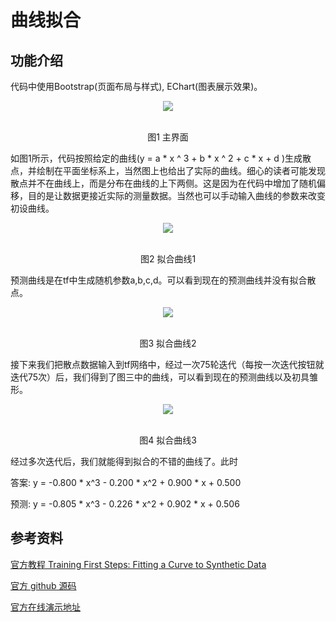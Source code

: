 # 曲线拟合

## 功能介绍

代码中使用Bootstrap(页面布局与样式), EChart(图表展示效果)。

<div align="center">
  <img src="https://github.com/hewhys/learnTfjs/blob/master/Fitting%20a%20curve/pic/main.png?raw=true"><br><br>
  <p>图1 主界面</p>
</div>

如图1所示，代码按照给定的曲线(y = a * x ^ 3 + b * x ^ 2 + c * x + d )生成散点，并绘制在平面坐标系上，当然图上也给出了实际的曲线。细心的读者可能发现散点并不在曲线上，而是分布在曲线的上下两侧。这是因为在代码中增加了随机偏移，目的是让数据更接近实际的测量数据。当然也可以手动输入曲线的参数来改变初设曲线。

<div align="center">
  <img src="https://github.com/hewhys/learnTfjs/blob/master/Fitting%20a%20curve/pic/%E6%9B%B2%E7%BA%BF%E6%8B%9F%E5%90%881.png?raw=true"><br><br>
  <p>图2 拟合曲线1</p>
</div>

预测曲线是在tf中生成随机参数a,b,c,d。可以看到现在的预测曲线并没有拟合散点。

<div align="center">
  <img src="https://github.com/hewhys/learnTfjs/blob/master/Fitting%20a%20curve/pic/%E6%9B%B2%E7%BA%BF%E6%8B%9F%E5%90%882.png?raw=true"><br><br>
  <p>图3 拟合曲线2</p>
</div>

接下来我们把散点数据输入到tf网络中，经过一次75轮迭代（每按一次迭代按钮就迭代75次）后，我们得到了图三中的曲线，可以看到现在的预测曲线以及初具雏形。

<div align="center">
  <img src="https://github.com/hewhys/learnTfjs/blob/master/Fitting%20a%20curve/pic/%E6%9B%B2%E7%BA%BF%E6%8B%9F%E5%90%883.png?raw=true"><br><br>
  <p>图4 拟合曲线3</p>
</div>

经过多次迭代后，我们就能得到拟合的不错的曲线了。此时

答案: y = -0.800 * x^3 - 0.200 * x^2 + 0.900 * x + 0.500

预测: y = -0.805 * x^3 - 0.226 * x^2 + 0.902 * x + 0.506

## 参考资料

[官方教程 Training First Steps: Fitting a Curve to Synthetic Data](https://js.tensorflow.org/tutorials/fit-curve.html)

[官方 github 源码](https://github.com/tensorflow/tfjs-examples/tree/master/polynomial-regression-core)

[官方在线演示地址](https://storage.googleapis.com/tfjs-examples/polynomial-regression-core/dist/index.html)